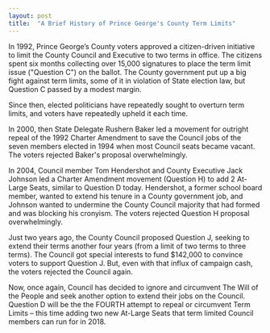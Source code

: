 ```yaml
---
layout: post
title:  "A Brief History of Prince George's County Term Limits"
---
```


In 1992, Prince George’s County voters approved a citizen-driven initiative to limit the County Council and Executive to two terms in office. The citizens spent six months collecting over 15,000 signatures to place the term limit issue ("Question C") on the ballot. The County government put up a big fight against term limits, some of it in violation of State election law, but Question C passed by a modest margin.

Since then, elected politicians have repeatedly sought to overturn term limits, and voters have repeatedly upheld it each time.

In 2000, then State Delegate Rushern Baker led a movement for outright repeal of the 1992 Charter Amendment to save the Council jobs of the seven members elected in 1994 when most Council seats became vacant. The voters rejected Baker's proposal overwhelmingly.

In 2004, Council member Tom Hendershot and County Executive Jack Johnson led a Charter Amendment movement (Question H) to add 2 At-Large Seats, similar to Question D today. Hendershot, a former school board member, wanted to extend his tenure in a County government job, and Johnson wanted to undermine the County Council majority that had formed and was blocking his cronyism. The voters rejected Question H proposal overwhelmingly.

Just two years ago, the County Council proposed Question J, seeking to extend their terms another four years (from a limit of two terms to three terms). The Council got special interests to fund $142,000 to convince voters to support Question J. But, even with that influx of campaign cash, the voters rejected the Council again.

Now, once again, Council has decided to ignore and circumvent The Will of the People and seek another option to extend their jobs on the Council. Question D will be the the FOURTH attempt to repeal or circumvent Term Limits – this time adding two new At-Large Seats that term limited Council members can run for in 2018.
